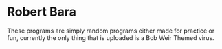 # Robert Bara
These programs are simply random programs either made for practice or fun, currently the only thing that is uploaded is a Bob Weir Themed virus.

